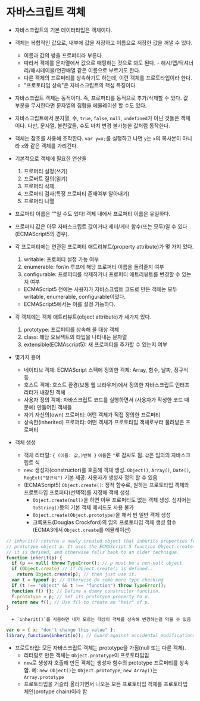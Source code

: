 # 자바스크립트 객체 

- 자바스크립트의 기본 데이터타입은 객체이다.
- 객체는 복합적인 값으로, 내부에 값을 저장하고 이름으로 저장한 값을 꺼낼 수 있다.
    + 이름과 값의 쌍을 프로퍼티라 부른다.
    + 따라서 객체를 문자열에서 값으로 매핑하는 것으로 봐도 된다. - 해시/맵/딕셔너리/해시테이블/연관배열 같은 이름으로 부르기도 한다.
    + 다른 객체의 프로퍼티를 상속하기도 하는데, 이런 객체를 프로토타입이라 한다.
    + "프로토타입 상속"은 자바스크립트의 핵심 특징이다.
  
- 자바스크립트 객체는 동적이다. 즉, 프로퍼티를 동적으로 추가/삭제할 수 있다. 값 부분을 무시한다면 문자열의 집합을 에뮬레이션 할 수도 있다.

- 자바스크립트에서 문자열, 수, `true`, `false`, `null`, `undefined`가 아닌 것들은 객체이다. 다만, 문자열, 불린값들, 수도 마치 변경 불가능한 값처럼 동작한다.

- 객체는 참조를 사용해 조작한다. `var y=x;`를 실행하고 나면 `y`는 `x`의 복사본이 아니라 `x`와 같은 객체를 가리킨다.

- 기본적으로 객체에 필요한 연산들

    1. 프로퍼티 설정(쓰기)
    2. 프로버트 질의(읽기)
    3. 프로퍼티 삭제
    4. 프로퍼티 검사(특정 프로퍼티 존재여부 알아내기)
    5. 프로퍼티 나열

- 프로퍼티 이름은 ""일 수도 있다! 객체 내에서 프로퍼티 이름은 유일하다. 
- 프로퍼티 값은 아무 자바스크립트 값이거나 세터/게터 함수(또는 모두)일 수 있다(ECMAScript5의 경우).
- 각 프로퍼티에는 연관된 프로퍼티 애트리뷰트(property attribute)가 몇 가지 있다.
    1. writable: 프로퍼티 설정 가능 여부
    2. enumerable: for/in 루프에 해당 프로퍼티 이름을 돌려줄지 여부
    3. configurable: 프로퍼티를 삭제하거나 프로퍼티 애트리뷰트를 변경할 수 있는지 여부
    + ECMAScript5 전에는 사용자가 자바스크립트 코드로 만든 객체는 모두 writable, enumerable, configurable이었다.
    + ECMAScript5에서는 이를 설정 가능하다.

- 각 객체에는 객체 애트리뷰트(object attribute)가 세가지 있다.
    1. prototype: 프로퍼티를 상속해 올 대상 객체
    2. class: 해당 오브젝트의 타입을 나타내는 문자열
    3. extensible(ECMAscript5): 새 프로퍼티를 추가할 수 있는지 여부

- 몇가지 용어
    + 네이티브 객체: ECMAScript 스펙에 정의한 객체: Array, 함수, 날짜, 정규식 등
    + 호스트 객체: 호스트 환경(보통 웹 브라우저)에서 정의한 자바스크립트 인터프리터가 내장된 객체
    + 사용자 정의 객체: 자바스크립트 코드를 실행하면서 (사용자가 작성한 코드 때문에) 만들어진 객체들
    + 자기 자신의(own) 프로퍼티: 어떤 객체가 직접 정의한 프로퍼티
    + 상속한(inherited) 프로퍼티: 어떤 객체가 프로토타입 객체로부터 물려받은 프로퍼티

- 객체 생성
    + 객체 리터럴: `{ (이름: 값,)반복 }` `이름`은 `"`로 감싸도 됨. `값`은 임의의 자바스크립트 식
    + `new`: 생성자(constructor)를 호출해 객체 생성. `Object()`, `Array()`, `Date()`, `RegExt("정규식")` 기본 제공. 사용자가 생성자 정의 할 수 있음
    + (ECMAScript5) `Object.create()`: 정적 함수로, 원하는 프로토타입 객체와 프로토타입 프로퍼티(선택적)를 지정해 객체 생성.
      + `Object.create(null)`을 하면 아무 프로퍼티도 없는 객체 생성. 심지어는 `toString()`등의 기본 객체 메서드도 사용 불가
      + `Object.create(Object.prototype)`을 해서 빈 일반 객체 생성
      + 크록포드(Douglas Crockford)의 임의 프로토타입 객체 생성 함수(ECMA3에서 `Object.create`를 에뮬레이션)
```javascript
// inherit() returns a newly created object that inherits properties from the
// prototype object p. It uses the ECMAScript 5 function Object.create() if
// it is defined, and otherwise falls back to an older technique.
function inherit(p) {
  if (p == null) throw TypeError(); // p must be a non-null object
  if (Object.create) // If Object.create() is defined...
    return Object.create(p); // then just use it.
  var t = typeof p; // Otherwise do some more type checking
  if (t !== "object" && t !== "function") throw TypeError();
  function f() {}; // Define a dummy constructor function.
  f.prototype = p; // Set its prototype property to p.
  return new f(); // Use f() to create an "heir" of p.
}
```
      + `inherit()`를 사용하면 내가 모르는 대상이 객체를 상속해 변경하는걸 막을 수 있음
```javascript
var o = { x: "don't change this value" };
library_function(inherit(o)); // Guard against accidental modifications of o
```
      
- 프로토타입: 모든 자바스크립트 객체는 prototype을 가짐(null 또는 다른 객체).
    + 리터럴로 만든 객체는 `Object.prototype`이 프로토타입임
    + `new`로 생성자 호출해 만든 객체는 생성자 함수의 prototype 프로퍼티를 상속함. 예: `new Object()`는 `Object.prototype`, `new Array()`는 `Array.prototype`
    + 프로토타입을 거슬러 올라가면서 나오는 모든 프로토타입 객체를 프로토타입 체인(protype chain)이라 함

